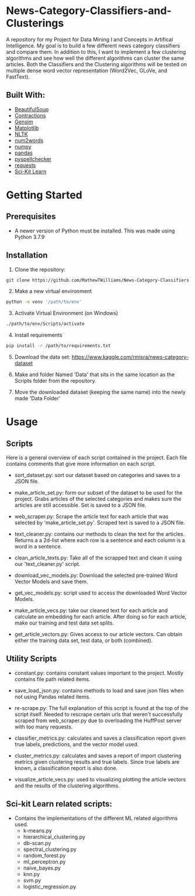 # News-Category-Classifiers-and-Clusterings
A repository for my Project for Data Mining I and Concepts in Artifical Intelligence. My goal is to build a few different news category classifiers and compare them. In addition to this, I want to implement a few clustering algorithms and see how well the different algorithms can cluster the same articles. Both the Classifiers and the Clustering algorithms will be tested on multiple dense word vector representation (Word2Vec, GLoVe, and FastText). 


## Built With: 
- [BeautifulSoup](https://www.crummy.com/software/BeautifulSoup/bs4/doc/)
- [Contractions](https://github.com/kootenpv/contractions)
- [Gensim](https://radimrehurek.com/gensim/)
- [Matplotlib](https://matplotlib.org/)
- [NLTK](https://www.nltk.org/)
- [num2words](https://github.com/savoirfairelinux/num2words)
- [numpy](https://numpy.org/)
- [pandas](https://pandas.pydata.org/)
- [pyspellchecker](https://github.com/barrust/pyspellchecker)
- [requests](https://docs.python-requests.org/en/latest/)
- [Sci-Kit Learn](https://scikit-learn.org/stable/)

# Getting Started

## Prerequisites
- A newer version of Python must be installed. This was made using Python 3.7.9

## Installation
1. Clone the repository: 
```sh
git clone https://github.com/MathewTWilliams/News-Category-Classifiers
```
2. Make a new virtual environment
```sh
python -m venv '/path/to/env'
```
3. Activate Virtual Environment (on Windows)
```sh
./path/to/env/Scripts/activate
```

4. Install requirements
```sh
pip install -r /path/to/requirements.txt
```
5. Download the data set: https://www.kaggle.com/rmisra/news-category-dataset

6. Make and folder Named 'Data' that sits in the same location as the Scripts folder from the repository.

7. Move the downloaded dataset (keeping the same name) into the newly made 'Data Folder'

# Usage
## Scripts 
Here is a general overview of each script contained in the project. Each file contains comments that give more information on each script. 

- sort_dataset.py: sort our dataset based on categories and saves to a JSON file. 

- make_article_set.py: form our subset of the dataset to be used for the project. Grabs articles of the selected categories and makes sure the articles are still accessible. Set is saved to a JSON file. 

- web_scraper.py: Scrape the article text for each article that was selected by 'make_article_set.py'. Scraped text is saved to a JSON file. 

- text_cleaner.py: contains our methods to clean the text for the articles. Returns a a 2d-list where each row is a sentence and each column is a word in a sentence. 

- clean_article_texts.py: Take all of the scrapped text and clean it using our 'text_cleaner.py' script.

- download_vec_models.py: Download the selected pre-trained Word Vector Models and save them. 

- get_vec_models.py: script used to access the downloaded Word Vector Models. 

- make_article_vecs.py: take our cleaned text for each article and calculate an embedding for each article. After doing so for each article, make our training and test data set splits. 

- get_article_vectors.py: Gives access to our article vectors. Can obtain either the training data set, test data, or both (combined). 


## Utility Scripts
- constant.py: contains constant values important to the project. Mostly contains file path related items. 

- save_load_json.py: contains methods to load and save json files when not using Pandas related items. 

- re-scrape.py: The full explanation of this script is found at the top of the script itself. Needed to rescrape certain urls that weren't successfully scraped from web_scraper.py due to overloading the HuffPost server with too many requests. 

- classifier_metrics.py: calculates and saves a classification report given true labels, predictions, and the vector model used. 

- cluster_metrics.py: calculates and saves a report of import clustering metrics given clustering results and true labels. Since true labels are known, a classification report is also done. 

- visualize_article_vecs.py: used to visualizing plotting the article vectors and the results of the clustering algorithms. 

## Sci-kit Learn related scripts:
- Contains the implementations of the different ML related algorithms used. 
  - k-means.py
  - hierarchical_clustering.py
  - db-scan.py
  - spectral_clustering.py
  - random_forest.py
  - ml_perceptron.py
  - naive_bayes.py
  - knn.py
  - svm.py
  - logistic_regression.py


